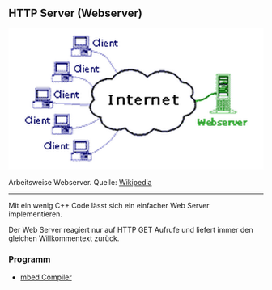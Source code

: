 ## HTTP Server (Webserver)

![](../../images/WebServer.png) 

Arbeitsweise Webserver. Quelle: [Wikipedia](http://de.wikipedia.org/wiki/Webserver) 

- - -

Mit ein wenig C++ Code lässt sich ein einfacher Web Server implementieren.

Der Web Server reagiert nur auf HTTP GET Aufrufe und liefert immer den gleichen Willkommentext zurück.

### Programm

* [mbed Compiler](https://developer.mbed.org/compiler/#import:/teams/smdiotkit2ch/code/HTTPServerSimple/)
